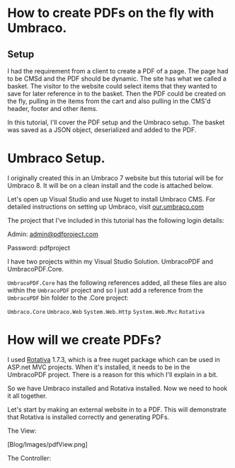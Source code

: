 # How to create PDFs on the fly with Umbraco.
## Setup

I had the requirement from a client to create a PDF of a page. The page had to be CMSd and the PDF should be dynamic. The site has what we
called a basket. The visitor to the website could select items that they wanted to save for later reference in to the basket. Then the 
PDF could be created on the fly, pulling in the items from the cart and also pulling in the CMS'd header, footer and other items.

In this tutorial, I'll cover the PDF setup and the Umbraco setup. The basket was saved as a JSON object, deserialized and added to the PDF.

# Umbraco Setup.
I originally created this in an Umbraco 7 website but this tutorial will be for Umbraco 8. It will be on a clean install and the code is attached below.

Let's open up Visual Studio and use Nuget to install Umbraco CMS. For detailed instructions on setting up Umbraco, visit [our.umbraco.com](https://our.umbraco.com/download/)

The project that I've included in this tutorial has the following login details:

Admin: admin@pdfproject.com

Password: pdfproject

I have two projects within my Visual Studio Solution. UmbracoPDF and UmbracoPDF.Core. 

`UmbracoPDF.Core` has the following references added, all these files are also within the `UmbracoPDF` project and so I just add a reference from the `UmbracoPDF` bin folder to the .Core project:

`Umbraco.Core`
`Umbraco.Web`
`System.Web.Http`
`System.Web.Mvc`
`Rotativa`

# How will we create PDFs?
I used [Rotativa](https://github.com/webgio/Rotativa) 1.7.3, which is a free nuget package which can be used in ASP.net MVC projects. When it's installed, it needs to be in the UmbracoPDF project. There is a reason for this which I'll explain in a bit.  
 
So we have Umbraco installed and Rotativa installed. Now we need to hook it all together. 

Let's start by making an external website in to a PDF. 
This will demonstrate that Rotativa is installed correctly and generating PDFs.

The View:

[Blog/Images/pdfView.png]

The Controller:

 
